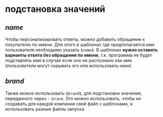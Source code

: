 # подстановка значений

## $name$

Чтобы персонализировать ответы, можно добавить обращение к покупателю по имени.
Для этого в шаблонах где предполагается имя пользователя необходимо указать `$name$`.
В шаблонах **нужно оставить варианты ответа без обращения по имени**,
т.к. программа не будет подставлять имя в случае если оно не распознано как имя (пользователи могут скрывать его или использовать ники).


## $brand$

Также можно использовать `$brand$`, для подстановки значения, переданного через `--brand`.
Это можно использовать, чтобы не создавать для каждой компании свой файл с шаблонами, а использовать разные файлы запуска.
